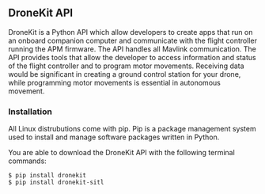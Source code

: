 ## DroneKit API

DroneKit is a Python API which allow developers to create apps that run on an onboard companion computer and communicate with the flight controller running the APM firmware. The API handles all Mavlink communication. The API provides tools that allow the developer to access information and status of the flight controller and to program motor movements. Receiving data would be significant in creating a ground control station for your drone, while programming motor movements is essential in autonomous movement.

### Installation
All Linux distrubutions come with pip. Pip is a package management system used to install and manage software packages written in Python.

You are able to download the DroneKit API  with the following terminal commands:

	$ pip install dronekit
	$ pip install dronekit-sitl

